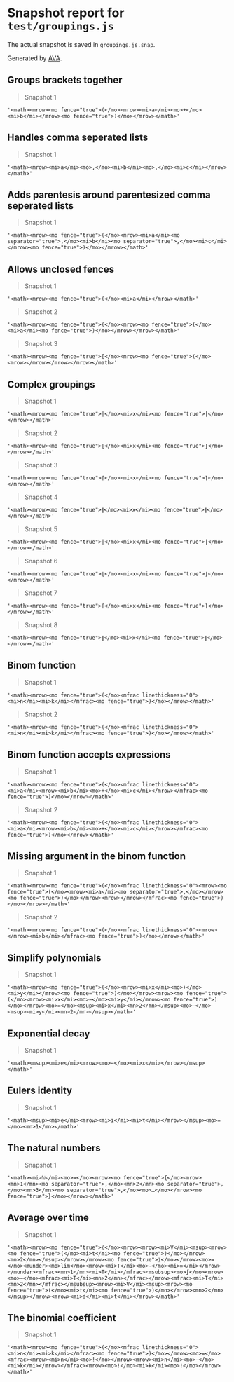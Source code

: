 # Snapshot report for `test/groupings.js`

The actual snapshot is saved in `groupings.js.snap`.

Generated by [AVA](https://avajs.dev).

## Groups brackets together

> Snapshot 1

    '<math><mrow><mo fence="true">(</mo><mrow><mi>a</mi><mo>+</mo><mi>b</mi></mrow><mo fence="true">)</mo></mrow></math>'

## Handles comma seperated lists

> Snapshot 1

    '<math><mrow><mi>a</mi><mo>,</mo><mi>b</mi><mo>,</mo><mi>c</mi></mrow></math>'

## Adds parentesis around parentesized comma seperated lists

> Snapshot 1

    '<math><mrow><mo fence="true">(</mo><mrow><mi>a</mi><mo separator="true">,</mo><mi>b</mi><mo separator="true">,</mo><mi>c</mi></mrow><mo fence="true">)</mo></mrow></math>'

## Allows unclosed fences

> Snapshot 1

    '<math><mrow><mo fence="true">(</mo><mi>a</mi></mrow></math>'

> Snapshot 2

    '<math><mrow><mo fence="true">(</mo><mrow><mo fence="true">(</mo><mi>a</mi><mo fence="true">)</mo></mrow></mrow></math>'

> Snapshot 3

    '<math><mrow><mo fence="true">[</mo><mrow><mo fence="true">(</mo><mrow></mrow></mrow></mrow></math>'

## Complex groupings

> Snapshot 1

    '<math><mrow><mo fence="true">|</mo><mi>x</mi><mo fence="true">|</mo></mrow></math>'

> Snapshot 2

    '<math><mrow><mo fence="true">⌊</mo><mi>x</mi><mo fence="true">⌋</mo></mrow></math>'

> Snapshot 3

    '<math><mrow><mo fence="true">⌈</mo><mi>x</mi><mo fence="true">⌉</mo></mrow></math>'

> Snapshot 4

    '<math><mrow><mo fence="true">∥</mo><mi>x</mi><mo fence="true">∥</mo></mrow></math>'

> Snapshot 5

    '<math><mrow><mo fence="true">|</mo><mi>x</mi><mo fence="true">|</mo></mrow></math>'

> Snapshot 6

    '<math><mrow><mo fence="true">⌊</mo><mi>x</mi><mo fence="true">⌋</mo></mrow></math>'

> Snapshot 7

    '<math><mrow><mo fence="true">⌈</mo><mi>x</mi><mo fence="true">⌉</mo></mrow></math>'

> Snapshot 8

    '<math><mrow><mo fence="true">∥</mo><mi>x</mi><mo fence="true">∥</mo></mrow></math>'

## Binom function

> Snapshot 1

    '<math><mrow><mo fence="true">(</mo><mfrac linethickness="0"><mi>n</mi><mi>k</mi></mfrac><mo fence="true">)</mo></mrow></math>'

> Snapshot 2

    '<math><mrow><mo fence="true">(</mo><mfrac linethickness="0"><mi>n</mi><mi>k</mi></mfrac><mo fence="true">)</mo></mrow></math>'

## Binom function accepts expressions

> Snapshot 1

    '<math><mrow><mo fence="true">(</mo><mfrac linethickness="0"><mi>a</mi><mrow><mi>b</mi><mo>+</mo><mi>c</mi></mrow></mfrac><mo fence="true">)</mo></mrow></math>'

> Snapshot 2

    '<math><mrow><mo fence="true">(</mo><mfrac linethickness="0"><mi>a</mi><mrow><mi>b</mi><mo>+</mo><mi>c</mi></mrow></mfrac><mo fence="true">)</mo></mrow></math>'

## Missing argument in the binom function

> Snapshot 1

    '<math><mrow><mo fence="true">(</mo><mfrac linethickness="0"><mrow><mo fence="true">(</mo><mrow><mi>a</mi><mo separator="true">,</mo></mrow><mo fence="true">)</mo></mrow><mrow></mrow></mfrac><mo fence="true">)</mo></mrow></math>'

> Snapshot 2

    '<math><mrow><mo fence="true">(</mo><mfrac linethickness="0"><mrow></mrow><mi>b</mi></mfrac><mo fence="true">)</mo></mrow></math>'

## Simplify polynomials

> Snapshot 1

    '<math><mrow><mo fence="true">(</mo><mrow><mi>x</mi><mo>+</mo><mi>y</mi></mrow><mo fence="true">)</mo></mrow><mrow><mo fence="true">(</mo><mrow><mi>x</mi><mo>−</mo><mi>y</mi></mrow><mo fence="true">)</mo></mrow><mo>=</mo><msup><mi>x</mi><mn>2</mn></msup><mo>−</mo><msup><mi>y</mi><mn>2</mn></msup></math>'

## Exponential decay

> Snapshot 1

    '<math><msup><mi>e</mi><mrow><mo>−</mo><mi>x</mi></mrow></msup></math>'

## Eulers identity

> Snapshot 1

    '<math><msup><mi>e</mi><mrow><mi>i</mi><mi>τ</mi></mrow></msup><mo>=</mo><mn>1</mn></math>'

## The natural numbers

> Snapshot 1

    '<math><mi>ℕ</mi><mo>=</mo><mrow><mo fence="true">{</mo><mrow><mn>1</mn><mo separator="true">,</mo><mn>2</mn><mo separator="true">,</mo><mn>3</mn><mo separator="true">,</mo><mo>…</mo></mrow><mo fence="true">}</mo></mrow></math>'

## Average over time

> Snapshot 1

    '<math><mrow><mo fence="true">⟨</mo><mrow><mrow><mi>V</mi><msup><mrow><mo fence="true">(</mo><mi>t</mi><mo fence="true">)</mo></mrow><mn>2</mn></msup></mrow></mrow><mo fence="true">⟩</mo></mrow><mo>=</mo><munder><mo>lim</mo><mrow><mi>T</mi><mo>→</mo><mi>∞</mi></mrow></munder><mfrac><mn>1</mn><mi>T</mi></mfrac><msubsup><mo>∫</mo><mrow><mo>−</mo><mfrac><mi>T</mi><mn>2</mn></mfrac></mrow><mfrac><mi>T</mi><mn>2</mn></mfrac></msubsup><mrow><mi>V</mi><msup><mrow><mo fence="true">(</mo><mi>t</mi><mo fence="true">)</mo></mrow><mn>2</mn></msup></mrow><mrow><mi>d</mi><mi>t</mi></mrow></math>'

## The binomial coefficient

> Snapshot 1

    '<math><mrow><mo fence="true">(</mo><mfrac linethickness="0"><mi>n</mi><mi>k</mi></mfrac><mo fence="true">)</mo></mrow><mo>=</mo><mfrac><mrow><mi>n</mi><mo>!</mo></mrow><mrow><mi>n</mi><mo>−</mo><mi>k</mi></mrow></mfrac><mrow><mo>!</mo><mi>k</mi><mo>!</mo></mrow></math>'
